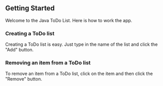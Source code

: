 ## Getting Started

Welcome to the Java ToDo List.  Here is how to work the app.

### Creating a ToDo list
Creating a ToDo list is easy.  Just type in the name of the list and click the "Add" button.  

### Removing an item from a ToDo list
To remove an item from a ToDo list, click on the item and then click the "Remove" button.